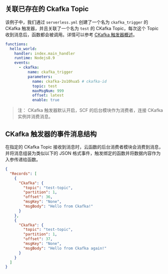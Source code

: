 <!--
title: Serverless Framework - Tencent-SCF 事件 - Cloud Kafka
menuText: Cloud Kafka
menuOrder: 9
description:  Setting up Cloud Kafka Events with Tencent-SCF via the Serverless Framework
layout: Doc
-->

<!-- DOCS-SITE-LINK:START automatically generated  -->

## 关联已存在的 Ckafka Topic

该例子中，我们通过 `serverless.yml` 创建了一个名为 `ckafka_trigger` 的 CKafka 触发器，并且关联了一个名为 `test` 的 CKafka Topic，每次这个 Topic 收到消息后，函数都会被调用。详情可以参考 [CKafka 触发器概述](https://cloud.tencent.com/document/product/583/17530)。

```yml
functions:
  hello_world:
    handler: index.main_handler
    runtime: Nodejs8.9
    events:
      - ckafka:
          name: ckafka_trigger
          parameters:
            name: ckafka-2o10hua5 # ckafka-id
            topic: test
            maxMsgNum: 999
            offset: latest
            enable: true
```

> 注： CKafka 触发器默认开启，SCF 的后台模块作为消费者，连接 CKafka 实例并消费消息。

## CKafka 触发器的事件消息结构

在指定的 CKafka Topic 接收到消息时，云函数的后台消费者模块会消费到消息，并将消息组装为类似以下的 JSON 格式事件，触发绑定的函数并将数据内容作为入参传递给函数。

```json
{
  "Records": [
    {
      "Ckafka": {
        "topic": "test-topic",
        "partition": 1,
        "offset": 36,
        "msgKey": "None",
        "msgBody": "Hello from Ckafka!"
      }
    },
    {
      "Ckafka": {
        "topic": "test-topic",
        "partition": 1,
        "offset": 37,
        "msgKey": "None",
        "msgBody": "Hello from Ckafka again!"
      }
    }
  ]
}
```
